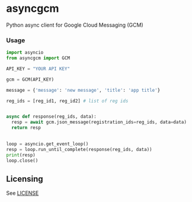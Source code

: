 # asyncgcm
Python async client for Google Cloud Messaging (GCM)

### Usage

```python
import asyncio
from asyncgcm import GCM

API_KEY = "YOUR API KEY"

gcm = GCM(API_KEY)

message = {'message': 'new message', 'title': 'app title'}

reg_ids = [reg_id1, reg_id2] # list of reg ids


async def response(reg_ids, data):
  resp = await gcm.json_message(registration_ids=reg_ids, data=data)
  return resp
  

loop = asyncio.get_event_loop()
resp = loop.run_until_complete(response(reg_ids, data))
print(resp)
loop.close()
```


## Licensing
See [LICENSE](https://github.com/baris-erdem/asyncgcm/blob/master/LICENSE)

